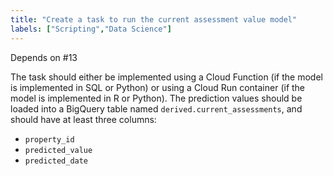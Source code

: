 ```yaml
---
title: "Create a task to run the current assessment value model"
labels: ["Scripting","Data Science"]
---
```


Depends on #13

The task should either be implemented using a Cloud Function (if the model is implemented in SQL or Python) or using a Cloud Run container (if the model is implemented in R or Python). The prediction values should be loaded into a BigQuery table named `derived.current_assessments`, and should have at least three columns:
* `property_id`
* `predicted_value`
* `predicted_date`